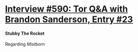# [Interview #590: Tor Q&A with Brandon Sanderson, Entry #23](https://www.theoryland.com/intvmain.php?i=590#23)

#### Stubby The Rocket

Regarding
*Mistborn*

